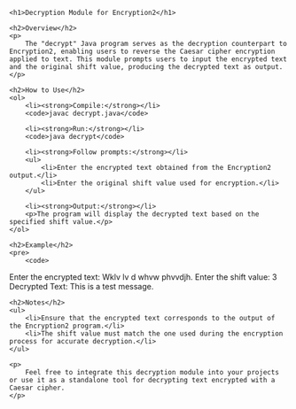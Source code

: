 <!DOCTYPE html>
<html lang="en">
<head>
    <meta charset="UTF-8">
    <meta name="viewport" content="width=device-width, initial-scale=1.0">
    <title>Decryption Module for Encryption2</title>
</head>
<body>

    <h1>Decryption Module for Encryption2</h1>

    <h2>Overview</h2>
    <p>
        The "decrypt" Java program serves as the decryption counterpart to Encryption2, enabling users to reverse the Caesar cipher encryption applied to text. This module prompts users to input the encrypted text and the original shift value, producing the decrypted text as output.
    </p>

    <h2>How to Use</h2>
    <ol>
        <li><strong>Compile:</strong></li>
        <code>javac decrypt.java</code>

        <li><strong>Run:</strong></li>
        <code>java decrypt</code>

        <li><strong>Follow prompts:</strong></li>
        <ul>
            <li>Enter the encrypted text obtained from the Encryption2 output.</li>
            <li>Enter the original shift value used for encryption.</li>
        </ul>

        <li><strong>Output:</strong></li>
        <p>The program will display the decrypted text based on the specified shift value.</p>
    </ol>

    <h2>Example</h2>
    <pre>
        <code>
Enter the encrypted text: Wklv lv d whvw phvvdjh.
Enter the shift value: 3
Decrypted Text: This is a test message.
        </code>
    </pre>

    <h2>Notes</h2>
    <ul>
        <li>Ensure that the encrypted text corresponds to the output of the Encryption2 program.</li>
        <li>The shift value must match the one used during the encryption process for accurate decryption.</li>
    </ul>

    <p>
        Feel free to integrate this decryption module into your projects or use it as a standalone tool for decrypting text encrypted with a Caesar cipher.
    </p>

</body>
</html>
